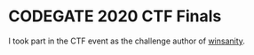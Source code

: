 # CODEGATE 2020 CTF Finals

I took part in the CTF event as the challenge author of [winsanity](./winsanity/).